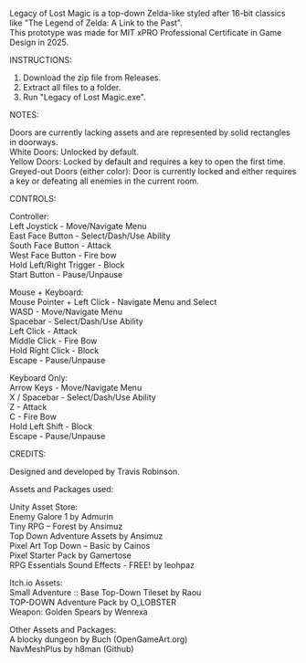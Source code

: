 Legacy of Lost Magic is a top-down Zelda-like styled after 16-bit classics like "The Legend of Zelda: A Link to the Past".  
This prototype was made for MIT xPRO Professional Certificate in Game Design in 2025.  
  
  
INSTRUCTIONS:  
  
1. Download the zip file from Releases.  
2. Extract all files to a folder.  
3. Run "Legacy of Lost Magic.exe".  
  
  
NOTES:  
  
Doors are currently lacking assets and are represented by solid rectangles in doorways.  
White Doors: Unlocked by default.  
Yellow Doors: Locked by default and requires a key to open the first time.  
Greyed-out Doors (either color): Door is currently locked and either requires a key or defeating all enemies in the current room.  
  
  
CONTROLS:  
  
Controller:  
Left Joystick - Move/Navigate Menu  
East Face Button - Select/Dash/Use Ability  
South Face Button - Attack  
West Face Button - Fire bow  
Hold Left/Right Trigger - Block  
Start Button - Pause/Unpause  
  
Mouse + Keyboard:  
Mouse Pointer + Left Click - Navigate Menu and Select  
WASD - Move/Navigate Menu  
Spacebar - Select/Dash/Use Ability  
Left Click - Attack  
Middle Click - Fire Bow  
Hold Right Click - Block  
Escape - Pause/Unpause  
  
Keyboard Only:  
Arrow Keys - Move/Navigate Menu  
X / Spacebar - Select/Dash/Use Ability  
Z - Attack  
C - Fire Bow  
Hold Left Shift - Block  
Escape - Pause/Unpause  
  
  
CREDITS:  
  
Designed and developed by Travis Robinson.  
  
Assets and Packages used:  
  
Unity Asset Store:  
Enemy Galore 1 by Admurin  
Tiny RPG – Forest by Ansimuz  
Top Down Adventure Assets by Ansimuz  
Pixel Art Top Down – Basic by Cainos  
Pixel Starter Pack by Gamertose  
RPG Essentials Sound Effects - FREE! by leohpaz  
  
Itch.io Assets:  
Small Adventure :: Base Top-Down Tileset by Raou  
TOP-DOWN Adventure Pack by O_LOBSTER  
Weapon: Golden Spears by Wenrexa  
  
Other Assets and Packages:  
A blocky dungeon by Buch (OpenGameArt.org)  
NavMeshPlus by h8man (Github)
